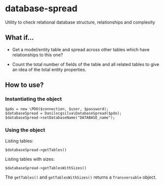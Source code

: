 # database-spread

Utility to check relational database structure, relationships and complexity

## What if...

* Get a model/entity table and spread across other tables which have relationships to this one?

* Count the total number of fields of the table and all related tables to give an idea of the total entity properties.

## How to use?

### Instantiating the object
```
$pdo = new \PDO($connection, $user, $password);
$databaseSpread = Danilocgsilva\DatabaseSpread($pdo);
$databaseSpread->setDatabaseName("DATABASE_name");
```

### Using the object

Listing tables:
```
$databaseSpread->getTables()
```

Listing tables with sizes:
```
$databaseSpread->getTablesWithSizes()
```

The `getTables()` and `getTablesWithSizes()` returns a `Transversable` object.
